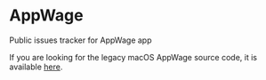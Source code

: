 # AppWage
Public issues tracker for AppWage app

If you are looking for the legacy macOS AppWage source code, it is available [here](https://github.com/hankinsoft/AppWageLegacy).
